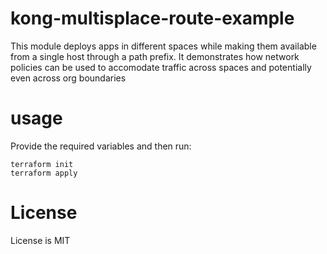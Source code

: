 # kong-multisplace-route-example

This module deploys apps in different spaces while making them
available from a single host through a path prefix. It demonstrates
how network policies can be used to accomodate traffic across 
spaces and potentially even across org boundaries

# usage

Provide the required variables and then run:

```shell
terraform init
terraform apply
```

# License

License is MIT
